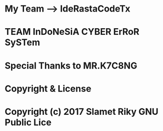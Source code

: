 # My Team --> IdeRastaCodeTx
# TEAM InDoNeSiA CYBER ErRoR SySTem
# Special Thanks to MR.K7C8NG

# Copyright & License

# Copyright (c) 2017 Slamet Riky GNU Public Lice
